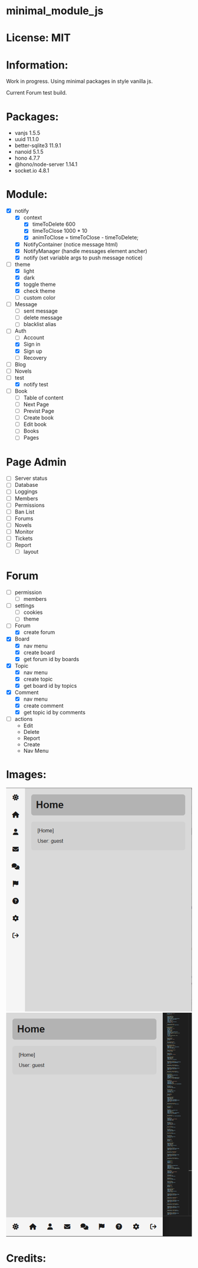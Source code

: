 # minimal_module_js

# License: MIT

# Information:
  Work in progress. Using minimal packages in style vanilla js.

  Current Forum test build.

# Packages:
- vanjs 1.5.5
- uuid 11.1.0
- better-sqlite3 11.9.1
- nanoid 5.1.5
- hono 4.7.7
- @hono/node-server 1.14.1
- socket.io 4.8.1

# Module:
- [x] notify
  - [x] context
    - [x] timeToDelete 600
    - [x] timeToClose 1000 * 10
    - [x] animToClose = timeToClose - timeToDelete;
  - [x] NotifyContainer (notice message html)
  - [x] NotifyManager (handle messages element ancher)
  - [x] notify (set variable args to push message notice)

- [ ] theme
  - [x] light
  - [x] dark
  - [x] toggle theme
  - [x] check theme
  - [ ] custom color
- [ ] Message
  - [ ] sent message
  - [ ] delete message
  - [ ] blacklist alias
- [ ] Auth
  - [ ] Account
  - [x] Sign in
  - [x] Sign up
  - [ ] Recovery
- [ ] Blog
- [ ] Novels
- [ ] test
  - [x] notify test
- [ ] Book
    - [ ] Table of content
    - [ ] Next Page
    - [ ] Previst Page
    - [ ] Create book
    - [ ] Edit book
    - [ ] Books
    - [ ] Pages

# Page Admin
- [ ] Server status
- [ ] Database
- [ ] Loggings
- [ ] Members
- [ ] Permissions
- [ ] Ban List
- [ ] Forums
- [ ] Novels
- [ ] Monitor
- [ ] Tickets
- [ ] Report
  - [ ] layout

# Forum 
- [ ] permission
    - [ ] members
- [ ] settings
    - [ ] cookies
    - [ ] theme
- [ ] Forum
    - [x] create forum
- [x] Board
    - [x] nav menu
    - [x] create board
    - [x] get forum id by boards
- [x] Topic
    - [x] nav menu
    - [x] create topic
    - [x] get board id by topics
- [x] Comment
    - [x] nav menu
    - [x] create comment
    - [x] get topic id by comments
- [ ] actions
  - Edit
  - Delete
  - Report
  - Create
  - Nav Menu

# Images:

![Desktop](screenshots/basic_modulejs01.png)
![Mobile](screenshots/basic_modulejs02.png)

# Credits:


